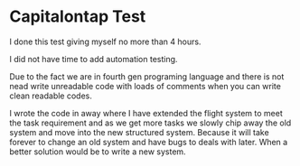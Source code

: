# Capitalontap Test
I done this test giving myself no more than 4 hours.
 
I did not have time to add automation testing.

Due to the fact we are in fourth gen programing language and there is not nead write unreadable code with loads of comments when you can write clean readable codes.

I wrote the code in away where I have extended the flight system to meet the task requirement and as we get more tasks we slowly chip away the old system and move into the new structured system. Because it will take forever to change an old system and have bugs to deals with later. When a better solution would be to write a new system.
